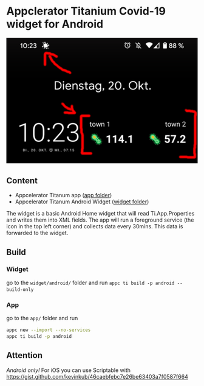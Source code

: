 # Appclerator Titanium Covid-19 widget for Android
<img src="preview.png"/>

## Content
* Appcelerator Titanum app (<a href="/app">app folder</a>)
* Appcelerator Titanum Android Widget (<a href="/widget">widget folder</a>)

The widget is a basic Android Home widget that will read Ti.App.Properties and writes them into XML fields. The app will run a foreground service (the icon in the top left corner) and collects data every 30mins. This data is forwarded to the widget.

## Build
### Widget

go to the `widget/android/` folder and run
```appc ti build -p android --build-only```

### App

go to the `app/` folder and run
```bash
appc new --import --no-services
appc ti build -p android
```

## Attention
_Android only!_ For iOS you can use Scriptable with https://gist.github.com/kevinkub/46caebfebc7e26be63403a7f0587f664
